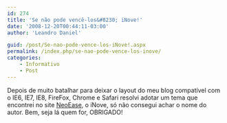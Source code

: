 ```yaml
---
id: 274
title: 'Se não pode vencê-los&#8230; iNove!'
date: '2008-12-20T00:44:11-03:00'
author: 'Leandro Daniel'

guid: /post/Se-nao-pode-vence-los-iNove!.aspx
permalink: /index.php/se-nao-pode-vence-los-inove/
categories:
    - Informativo
    - Post
---
```


Depois de muito batalhar para deixar o layout do meu blog compatível com o IE6, IE7, IE8, FireFox, Chrome e Safari resolvi adotar um tema que encontrei no site [NeoEase](http://www.neoease.com/themes/), o iNove, só não consegui achar o nome do autor. Bem, seja lá quem for, OBRIGADO!